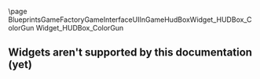 \page BlueprintsGameFactoryGameInterfaceUIInGameHudBoxWidget_HUDBox_ColorGun Widget_HUDBox_ColorGun
## Widgets aren't supported by this documentation (yet)
